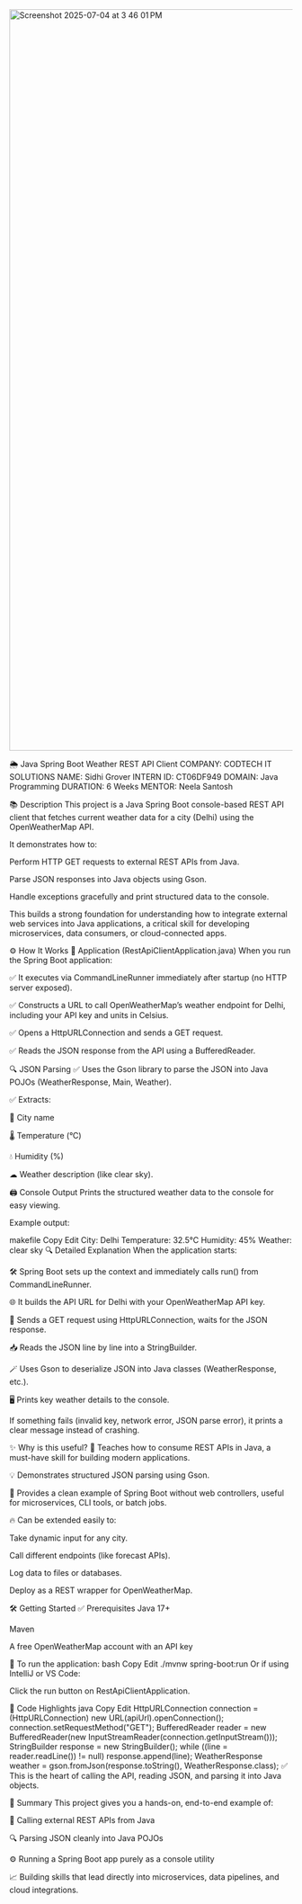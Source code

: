 <img width="1319" alt="Screenshot 2025-07-04 at 3 46 01 PM" src="https://github.com/user-attachments/assets/4eb2e125-9dbc-4d4a-8d6c-e6dd26f37be2" />


🌦 Java Spring Boot Weather REST API Client
COMPANY: CODTECH IT SOLUTIONS
NAME: Sidhi Grover
INTERN ID: CT06DF949
DOMAIN: Java Programming
DURATION: 6 Weeks
MENTOR: Neela Santosh

📚 Description
This project is a Java Spring Boot console-based REST API client that fetches current weather data for a city (Delhi) using the OpenWeatherMap API.

It demonstrates how to:

Perform HTTP GET requests to external REST APIs from Java.

Parse JSON responses into Java objects using Gson.

Handle exceptions gracefully and print structured data to the console.

This builds a strong foundation for understanding how to integrate external web services into Java applications, a critical skill for developing microservices, data consumers, or cloud-connected apps.

⚙️ How It Works
🚀 Application (RestApiClientApplication.java)
When you run the Spring Boot application:

✅ It executes via CommandLineRunner immediately after startup (no HTTP server exposed).

✅ Constructs a URL to call OpenWeatherMap’s weather endpoint for Delhi, including your API key and units in Celsius.

✅ Opens a HttpURLConnection and sends a GET request.

✅ Reads the JSON response from the API using a BufferedReader.

🔍 JSON Parsing
✅ Uses the Gson library to parse the JSON into Java POJOs (WeatherResponse, Main, Weather).

✅ Extracts:

🌆 City name

🌡 Temperature (°C)

💧 Humidity (%)

☁ Weather description (like clear sky).

🖨 Console Output
Prints the structured weather data to the console for easy viewing.

Example output:

makefile
Copy
Edit
City: Delhi
Temperature: 32.5°C
Humidity: 45%
Weather: clear sky
🔍 Detailed Explanation
When the application starts:

🛠 Spring Boot sets up the context and immediately calls run() from CommandLineRunner.

🌐 It builds the API URL for Delhi with your OpenWeatherMap API key.

🔗 Sends a GET request using HttpURLConnection, waits for the JSON response.

📥 Reads the JSON line by line into a StringBuilder.

🪄 Uses Gson to deserialize JSON into Java classes (WeatherResponse, etc.).

🖥 Prints key weather details to the console.

If something fails (invalid key, network error, JSON parse error), it prints a clear message instead of crashing.

✨ Why is this useful?
🧠 Teaches how to consume REST APIs in Java, a must-have skill for building modern applications.

💡 Demonstrates structured JSON parsing using Gson.

🚀 Provides a clean example of Spring Boot without web controllers, useful for microservices, CLI tools, or batch jobs.

🔥 Can be extended easily to:

Take dynamic input for any city.

Call different endpoints (like forecast APIs).

Log data to files or databases.

Deploy as a REST wrapper for OpenWeatherMap.

🛠️ Getting Started
✅ Prerequisites
Java 17+

Maven

A free OpenWeatherMap account with an API key

🚀 To run the application:
bash
Copy
Edit
./mvnw spring-boot:run
Or if using IntelliJ or VS Code:

Click the run button on RestApiClientApplication.

📝 Code Highlights
java
Copy
Edit
HttpURLConnection connection = (HttpURLConnection) new URL(apiUrl).openConnection();
connection.setRequestMethod("GET");
BufferedReader reader = new BufferedReader(new InputStreamReader(connection.getInputStream()));
StringBuilder response = new StringBuilder();
while ((line = reader.readLine()) != null) response.append(line);
WeatherResponse weather = gson.fromJson(response.toString(), WeatherResponse.class);
✅ This is the heart of calling the API, reading JSON, and parsing it into Java objects.

🎯 Summary
This project gives you a hands-on, end-to-end example of:

🚀 Calling external REST APIs from Java

🔍 Parsing JSON cleanly into Java POJOs

⚙ Running a Spring Boot app purely as a console utility

📈 Building skills that lead directly into microservices, data pipelines, and cloud integrations.
